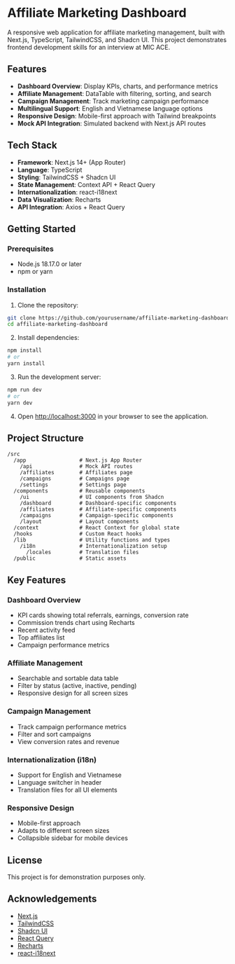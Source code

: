 # Affiliate Marketing Dashboard

A responsive web application for affiliate marketing management, built with Next.js, TypeScript, TailwindCSS, and Shadcn UI. This project demonstrates frontend development skills for an interview at MIC ACE.

## Features

- **Dashboard Overview**: Display KPIs, charts, and performance metrics
- **Affiliate Management**: DataTable with filtering, sorting, and search
- **Campaign Management**: Track marketing campaign performance
- **Multilingual Support**: English and Vietnamese language options
- **Responsive Design**: Mobile-first approach with Tailwind breakpoints
- **Mock API Integration**: Simulated backend with Next.js API routes

## Tech Stack

- **Framework**: Next.js 14+ (App Router)
- **Language**: TypeScript
- **Styling**: TailwindCSS + Shadcn UI
- **State Management**: Context API + React Query
- **Internationalization**: react-i18next
- **Data Visualization**: Recharts
- **API Integration**: Axios + React Query

## Getting Started

### Prerequisites

- Node.js 18.17.0 or later
- npm or yarn

### Installation

1. Clone the repository:
```bash
git clone https://github.com/yourusername/affiliate-marketing-dashboard.git
cd affiliate-marketing-dashboard
```

2. Install dependencies:
```bash
npm install
# or
yarn install
```

3. Run the development server:
```bash
npm run dev
# or
yarn dev
```

4. Open [http://localhost:3000](http://localhost:3000) in your browser to see the application.

## Project Structure

```
/src
  /app                 # Next.js App Router
    /api               # Mock API routes
    /affiliates        # Affiliates page
    /campaigns         # Campaigns page
    /settings          # Settings page
  /components          # Reusable components
    /ui                # UI components from Shadcn
    /dashboard         # Dashboard-specific components
    /affiliates        # Affiliate-specific components
    /campaigns         # Campaign-specific components
    /layout            # Layout components
  /context             # React Context for global state
  /hooks               # Custom React hooks
  /lib                 # Utility functions and types
    /i18n              # Internationalization setup
      /locales         # Translation files
  /public              # Static assets
```

## Key Features

### Dashboard Overview
- KPI cards showing total referrals, earnings, conversion rate
- Commission trends chart using Recharts
- Recent activity feed
- Top affiliates list
- Campaign performance metrics

### Affiliate Management
- Searchable and sortable data table
- Filter by status (active, inactive, pending)
- Responsive design for all screen sizes

### Campaign Management
- Track campaign performance metrics
- Filter and sort campaigns
- View conversion rates and revenue

### Internationalization (i18n)
- Support for English and Vietnamese
- Language switcher in header
- Translation files for all UI elements

### Responsive Design
- Mobile-first approach
- Adapts to different screen sizes
- Collapsible sidebar for mobile devices

## License

This project is for demonstration purposes only.

## Acknowledgements

- [Next.js](https://nextjs.org/)
- [TailwindCSS](https://tailwindcss.com/)
- [Shadcn UI](https://ui.shadcn.com/)
- [React Query](https://tanstack.com/query)
- [Recharts](https://recharts.org/)
- [react-i18next](https://react.i18next.com/)

